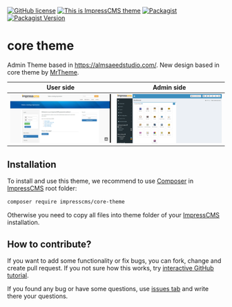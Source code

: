 [![GitHub license](https://img.shields.io/github/license/ImpressCMS/core-theme)](https://github.com/ImpressCMS/core-theme/blob/main/LICENSE)
[![This is ImpressCMS theme](https://img.shields.io/badge/ImpressCMS-theme-FF00.svg?maxAge=2592000)](https://github.com/topics/impresscms-theme)
[![Packagist](https://img.shields.io/packagist/dm/impresscms/core-theme.svg)](https://packagist.org/packages/impresscms/core-theme)
[![Packagist Version](https://img.shields.io/packagist/v/impresscms/core-theme)](https://packagist.org/packages/impresscms/core-theme)

# core theme

Admin Theme based in https://almsaeedstudio.com/.
New design based in core theme by [MrTheme](https://www.mrtheme.com).

| User side | Admin side |
| --------- | ---------- |
| ![Main view](screenshot.png) | ![Admin view](screenshot_admin.png) |

## Installation

To install and use this theme, we recommend to use [Composer](https://getcomposer.org) in [ImpressCMS](https://impresscms.org) root folder:
```bash
composer require impresscms/core-theme
```

Otherwise you need to copy all files into theme folder of your [ImpressCMS](https://impresscms.org) installation.

## How to contribute?

If you want to add some functionality or fix bugs, you can fork, change and create pull request. If you not sure how this works, try [interactive GitHub tutorial](https://try.github.io).

If you found any bug or have some questions, use [issues tab](https://github.com/ImpressCMS/core-theme/issues) and write there your questions.